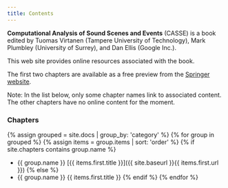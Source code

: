 ```yaml
---
title: Contents
---
```


**Computational Analysis of Sound Scenes and Events**
(CASSE) is a book edited by Tuomas Virtanen (Tampere University of Technology), Mark Plumbley (University of Surrey), and Dan Ellis (Google Inc.).

This web site provides online resources associated with the book.

The first two chapters are available as a free preview from the [Springer website](http://www.springer.com/978-3-319-63449-4).

Note: In the list below, only some chapter names link to associated content.  The other chapters have no online content for the moment. 

### Chapters

{% assign grouped = site.docs | group_by: 'category' %}
{% for group in grouped %}
{% assign items = group.items | sort: 'order' %}
{% if site.chapters contains group.name %}
* {{ group.name }} [{{ items.first.title }}]({{ site.baseurl }}{{ items.first.url }})
{% else %}
* {{ group.name }} {{ items.first.title }}
{% endif %}
{% endfor %}
